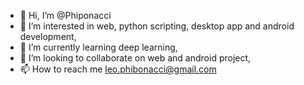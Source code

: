 - 👋 Hi, I’m @Phiponacci
- 👀 I’m interested in web, python scripting, desktop app and android development,
- 🌱 I’m currently learning deep learning,
- 💞️ I’m looking to collaborate on web and android project,
- 📫 How to reach me <leo.phibonacci@gmail.com>

<!---
Phiponacci/Phiponacci is a ✨ special ✨ repository because its `README.md` (this file) appears on your GitHub profile.
You can click the Preview link to take a look at your changes.
--->
